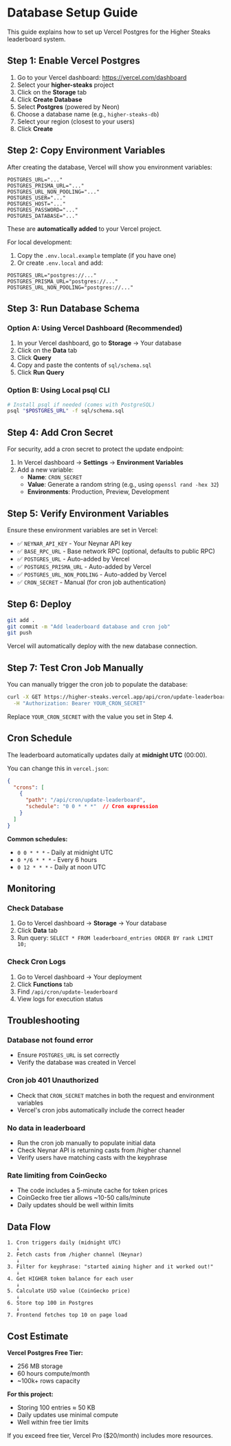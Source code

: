 # Database Setup Guide

This guide explains how to set up Vercel Postgres for the Higher Steaks leaderboard system.

## Step 1: Enable Vercel Postgres

1. Go to your Vercel dashboard: https://vercel.com/dashboard
2. Select your **higher-steaks** project
3. Click on the **Storage** tab
4. Click **Create Database**
5. Select **Postgres** (powered by Neon)
6. Choose a database name (e.g., `higher-steaks-db`)
7. Select your region (closest to your users)
8. Click **Create**

## Step 2: Copy Environment Variables

After creating the database, Vercel will show you environment variables:

```
POSTGRES_URL="..."
POSTGRES_PRISMA_URL="..."
POSTGRES_URL_NON_POOLING="..."
POSTGRES_USER="..."
POSTGRES_HOST="..."
POSTGRES_PASSWORD="..."
POSTGRES_DATABASE="..."
```

These are **automatically added** to your Vercel project.

For local development:
1. Copy the `.env.local.example` template (if you have one)
2. Or create `.env.local` and add:

```env
POSTGRES_URL="postgres://..."
POSTGRES_PRISMA_URL="postgres://..."
POSTGRES_URL_NON_POOLING="postgres://..."
```

## Step 3: Run Database Schema

### Option A: Using Vercel Dashboard (Recommended)

1. In your Vercel dashboard, go to **Storage** → Your database
2. Click on the **Data** tab
3. Click **Query**
4. Copy and paste the contents of `sql/schema.sql`
5. Click **Run Query**

### Option B: Using Local psql CLI

```bash
# Install psql if needed (comes with PostgreSQL)
psql "$POSTGRES_URL" -f sql/schema.sql
```

## Step 4: Add Cron Secret

For security, add a cron secret to protect the update endpoint:

1. In Vercel dashboard → **Settings** → **Environment Variables**
2. Add a new variable:
   - **Name**: `CRON_SECRET`
   - **Value**: Generate a random string (e.g., using `openssl rand -hex 32`)
   - **Environments**: Production, Preview, Development

## Step 5: Verify Environment Variables

Ensure these environment variables are set in Vercel:

- ✅ `NEYNAR_API_KEY` - Your Neynar API key
- ✅ `BASE_RPC_URL` - Base network RPC (optional, defaults to public RPC)
- ✅ `POSTGRES_URL` - Auto-added by Vercel
- ✅ `POSTGRES_PRISMA_URL` - Auto-added by Vercel
- ✅ `POSTGRES_URL_NON_POOLING` - Auto-added by Vercel
- ✅ `CRON_SECRET` - Manual (for cron job authentication)

## Step 6: Deploy

```bash
git add .
git commit -m "Add leaderboard database and cron job"
git push
```

Vercel will automatically deploy with the new database connection.

## Step 7: Test Cron Job Manually

You can manually trigger the cron job to populate the database:

```bash
curl -X GET https://higher-steaks.vercel.app/api/cron/update-leaderboard \
  -H "Authorization: Bearer YOUR_CRON_SECRET"
```

Replace `YOUR_CRON_SECRET` with the value you set in Step 4.

## Cron Schedule

The leaderboard automatically updates daily at **midnight UTC** (00:00).

You can change this in `vercel.json`:

```json
{
  "crons": [
    {
      "path": "/api/cron/update-leaderboard",
      "schedule": "0 0 * * *"  // Cron expression
    }
  ]
}
```

**Common schedules:**
- `0 0 * * *` - Daily at midnight UTC
- `0 */6 * * *` - Every 6 hours
- `0 12 * * *` - Daily at noon UTC

## Monitoring

### Check Database

1. Go to Vercel dashboard → **Storage** → Your database
2. Click **Data** tab
3. Run query: `SELECT * FROM leaderboard_entries ORDER BY rank LIMIT 10;`

### Check Cron Logs

1. Go to Vercel dashboard → Your deployment
2. Click **Functions** tab
3. Find `/api/cron/update-leaderboard`
4. View logs for execution status

## Troubleshooting

### Database not found error

- Ensure `POSTGRES_URL` is set correctly
- Verify the database was created in Vercel

### Cron job 401 Unauthorized

- Check that `CRON_SECRET` matches in both the request and environment variables
- Vercel's cron jobs automatically include the correct header

### No data in leaderboard

- Run the cron job manually to populate initial data
- Check Neynar API is returning casts from /higher channel
- Verify users have matching casts with the keyphrase

### Rate limiting from CoinGecko

- The code includes a 5-minute cache for token prices
- CoinGecko free tier allows ~10-50 calls/minute
- Daily updates should be well within limits

## Data Flow

```
1. Cron triggers daily (midnight UTC)
   ↓
2. Fetch casts from /higher channel (Neynar)
   ↓
3. Filter for keyphrase: "started aiming higher and it worked out!"
   ↓
4. Get HIGHER token balance for each user
   ↓
5. Calculate USD value (CoinGecko price)
   ↓
6. Store top 100 in Postgres
   ↓
7. Frontend fetches top 10 on page load
```

## Cost Estimate

**Vercel Postgres Free Tier:**
- 256 MB storage
- 60 hours compute/month
- ~100k+ rows capacity

**For this project:**
- Storing 100 entries ≈ 50 KB
- Daily updates use minimal compute
- Well within free tier limits

If you exceed free tier, Vercel Pro ($20/month) includes more resources.


